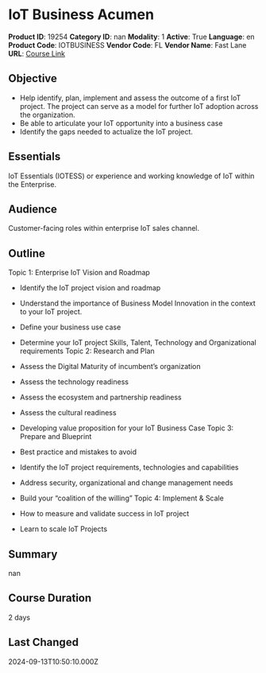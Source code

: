 # IoT Business Acumen

**Product ID**: 19254
**Category ID**: nan
**Modality**: 1
**Active**: True
**Language**: en
**Product Code**: IOTBUSINESS
**Vendor Code**: FL
**Vendor Name**: Fast Lane
**URL**: [Course Link](https://www.fastlaneus.com/course/training-iotbusiness)

## Objective
- Help identify, plan, implement and assess the outcome of a first IoT project. The project can serve as a model for further IoT adoption across the organization.
- Be able to articulate your IoT opportunity into a business case
- Identify the gaps needed to actualize the IoT project.

## Essentials
IoT Essentials (IOTESS) or experience and working knowledge of IoT within the Enterprise.

## Audience
Customer-facing roles within enterprise IoT sales channel.

## Outline
Topic 1: Enterprise IoT Vision and Roadmap



- Identify the IoT project vision and roadmap
- Understand the importance of Business Model Innovation in the context to your IoT project.
- Define your business use case
- Determine your IoT project Skills, Talent, Technology and Organizational requirements
Topic 2: Research and Plan



- Assess the Digital Maturity of incumbent’s organization
- Assess the technology readiness
- Assess the ecosystem and partnership readiness
- Assess the cultural readiness
- Developing value proposition for your IoT Business Case
Topic 3: Prepare and Blueprint



- Best practice and mistakes to avoid
- Identify the IoT project requirements, technologies and capabilities
- Address security, organizational and change management needs
- Build your “coalition of the willing”
Topic 4: Implement & Scale



- How to measure and validate success in IoT project
- Learn to scale IoT Projects

## Summary
nan

## Course Duration
2 days

## Last Changed
2024-09-13T10:50:10.000Z
